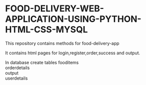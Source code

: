 # FOOD-DELIVERY-WEB-APPLICATION-USING-PYTHON-HTML-CSS-MYSQL
This repository contains methods for food-delivery-app 

It contains html pages for login,register,order,success and output.

In database create tables 
  fooditems              
  orderdetails           
  output                 
  userdetails
